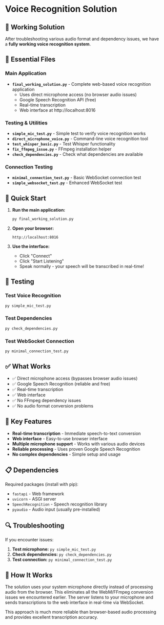 # Voice Recognition Solution

## 🎉 Working Solution

After troubleshooting various audio format and dependency issues, we have a **fully working voice recognition system**.

## 📁 Essential Files

### Main Application
- **`final_working_solution.py`** - Complete web-based voice recognition application
  - Uses direct microphone access (no browser audio issues)
  - Google Speech Recognition API (free)
  - Real-time transcription
  - Web interface at http://localhost:8016

### Testing & Utilities
- **`simple_mic_test.py`** - Simple test to verify voice recognition works
- **`direct_microphone_voice.py`** - Command-line voice recognition tool
- **`test_whisper_basic.py`** - Test Whisper functionality
- **`fix_ffmpeg_issue.py`** - FFmpeg installation helper
- **`check_dependencies.py`** - Check what dependencies are available

### Connection Testing
- **`minimal_connection_test.py`** - Basic WebSocket connection test
- **`simple_websocket_test.py`** - Enhanced WebSocket test

## 🚀 Quick Start

1. **Run the main application:**
   ```bash
   py final_working_solution.py
   ```

2. **Open your browser:**
   ```
   http://localhost:8016
   ```

3. **Use the interface:**
   - Click "Connect"
   - Click "Start Listening" 
   - Speak normally - your speech will be transcribed in real-time!

## 🔧 Testing

### Test Voice Recognition
```bash
py simple_mic_test.py
```

### Test Dependencies
```bash
py check_dependencies.py
```

### Test WebSocket Connection
```bash
py minimal_connection_test.py
```

## ✅ What Works

- ✅ Direct microphone access (bypasses browser audio issues)
- ✅ Google Speech Recognition (reliable and free)
- ✅ Real-time transcription
- ✅ Web interface
- ✅ No FFmpeg dependency issues
- ✅ No audio format conversion problems

## 🎯 Key Features

- **Real-time transcription** - Immediate speech-to-text conversion
- **Web interface** - Easy-to-use browser interface
- **Multiple microphone support** - Works with various audio devices
- **Reliable processing** - Uses proven Google Speech Recognition
- **No complex dependencies** - Simple setup and usage

## 📋 Dependencies

Required packages (install with pip):
- `fastapi` - Web framework
- `uvicorn` - ASGI server
- `SpeechRecognition` - Speech recognition library
- `pyaudio` - Audio input (usually pre-installed)

## 🔍 Troubleshooting

If you encounter issues:

1. **Test microphone:** `py simple_mic_test.py`
2. **Check dependencies:** `py check_dependencies.py`
3. **Test connection:** `py minimal_connection_test.py`

## 🎤 How It Works

The solution uses your system microphone directly instead of processing audio from the browser. This eliminates all the WebM/FFmpeg conversion issues we encountered earlier. The server listens to your microphone and sends transcriptions to the web interface in real-time via WebSocket.

This approach is much more reliable than browser-based audio processing and provides excellent transcription accuracy.